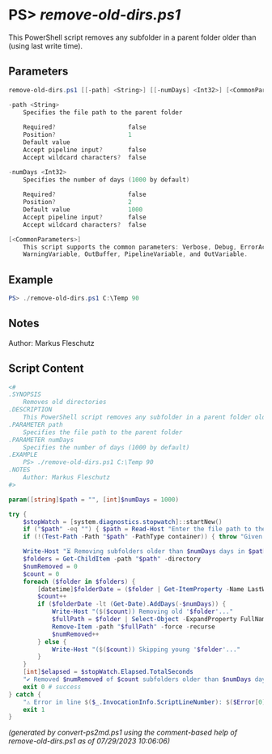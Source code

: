 PS> *remove-old-dirs.ps1*
====================

This PowerShell script removes any subfolder in a parent folder older than <numDays> (using last write time).

Parameters
----------
```powershell
remove-old-dirs.ps1 [[-path] <String>] [[-numDays] <Int32>] [<CommonParameters>]

-path <String>
    Specifies the file path to the parent folder
    
    Required?                    false
    Position?                    1
    Default value                
    Accept pipeline input?       false
    Accept wildcard characters?  false

-numDays <Int32>
    Specifies the number of days (1000 by default)
    
    Required?                    false
    Position?                    2
    Default value                1000
    Accept pipeline input?       false
    Accept wildcard characters?  false

[<CommonParameters>]
    This script supports the common parameters: Verbose, Debug, ErrorAction, ErrorVariable, WarningAction, 
    WarningVariable, OutBuffer, PipelineVariable, and OutVariable.
```

Example
-------
```powershell
PS> ./remove-old-dirs.ps1 C:\Temp 90

```

Notes
-----
Author: Markus Fleschutz

Script Content
--------------
```powershell
<#
.SYNOPSIS
	Removes old directories
.DESCRIPTION
	This PowerShell script removes any subfolder in a parent folder older than <numDays> (using last write time).
.PARAMETER path
	Specifies the file path to the parent folder
.PARAMETER numDays
	Specifies the number of days (1000 by default)
.EXAMPLE
	PS> ./remove-old-dirs.ps1 C:\Temp 90
.NOTES
	Author: Markus Fleschutz
#>

param([string]$path = "", [int]$numDays = 1000)

try {
	$stopWatch = [system.diagnostics.stopwatch]::startNew()
	if ("$path" -eq "") { $path = Read-Host "Enter the file path to the parent folder" }
	if (!(Test-Path -Path "$path" -PathType container)) { throw "Given path doesn't exist - enter a valid path, please" }

	Write-Host "⏳ Removing subfolders older than $numDays days in $path..."
	$folders = Get-ChildItem -path "$path" -directory
	$numRemoved = 0
	$count = 0
	foreach ($folder in $folders) {
		[datetime]$folderDate = ($folder | Get-ItemProperty -Name LastWriteTime).LastWriteTime
		$count++
		if ($folderDate -lt (Get-Date).AddDays(-$numDays)) {
			Write-Host "($($count)) Removing old '$folder'..."
			$fullPath = $folder | Select-Object -ExpandProperty FullName
			Remove-Item -path "$fullPath" -force -recurse
			$numRemoved++
		} else {
			Write-Host "($($count)) Skipping young '$folder'..."
		}
	}
	[int]$elapsed = $stopWatch.Elapsed.TotalSeconds
	"✔️ Removed $numRemoved of $count subfolders older than $numDays days in $elapsed sec"
	exit 0 # success
} catch {
	"⚠️ Error in line $($_.InvocationInfo.ScriptLineNumber): $($Error[0])"
	exit 1
}
```

*(generated by convert-ps2md.ps1 using the comment-based help of remove-old-dirs.ps1 as of 07/29/2023 10:06:06)*
